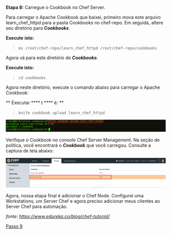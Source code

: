 **Etapa 8:** Carregue o Cookbook no Chef Server.

Para carregar o Apache Cookbook que baixei, primeiro mova este arquivo learn\_chef\_httpd para a pasta Cookbooks no chef-repo. Em seguida, altere seu diretório para **_Cookbooks_**.

**Execute** **isto:**

>`mv /root/chef-repo/learn_chef_httpd /root/chef-repo/cookbooks`

Agora vá para este diretório de **_Cookbooks_**.

**Execute isto:**

>`cd cookbooks`

Agora neste diretório, execute o comando abaixo para carregar o Apache Cookbook:

** Executar **** t **** é: **

>`knife cookbook upload learn_chef_httpd`

![Upload Apache Cookbook - Chef Tutorial](images/chef-08-01.png)

Verifique o Cookbook no console Chef Server Management. Na seção de política, você encontrará o **_Cookbook_** que você carregou. Consulte a captura de tela abaixo:

![Guia de política do Server Chef - Tutorial do Chef](images/chef-08-02.png)

Agora, nossa etapa final é adicionar o Chef Node. Configurei uma Workstations, um Server Chef e agora preciso adicionar meus clientes ao Server Chef para automação.

_fonte_: _https://www.edureka.co/blog/chef-tutorial/_

[Passo 9](09-steps.md)